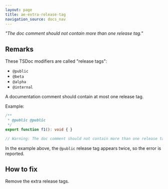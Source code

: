 ```yaml
---
layout: page
title: ae-extra-release-tag
navigation_source: docs_nav
---
```


*"The doc comment should not contain more than one release tag."*

## Remarks

These TSDoc modifiers are called "release tags":

- `@public`
- `@beta`
- `@alpha`
- `@internal`

A documentation comment should contain at most one release tag.

Example:

```ts
/**
 * @public @public
 */
export function f1(): void { }

// Warning: The doc comment should not contain more than one release tag.
```

In the example above, the `@public` release tag appears twice, so the error is reported.

## How to fix

Remove the extra release tags.
